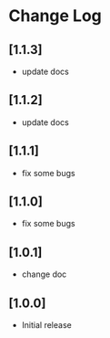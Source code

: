 # Change Log

## [1.1.3] 

- update docs

## [1.1.2] 

- update docs

## [1.1.1] 

- fix some bugs

## [1.1.0] 

- fix some bugs

## [1.0.1]

- change doc

## [1.0.0]

- Initial release